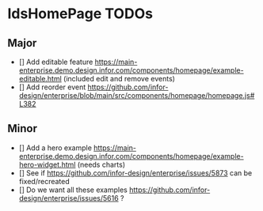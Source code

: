 # IdsHomePage TODOs

## Major

- [] Add editable feature https://main-enterprise.demo.design.infor.com/components/homepage/example-editable.html (included edit and remove events)
- [] Add reorder event https://github.com/infor-design/enterprise/blob/main/src/components/homepage/homepage.js#L382

## Minor

- [] Add a hero example https://main-enterprise.demo.design.infor.com/components/homepage/example-hero-widget.html (needs charts)
- [] See if https://github.com/infor-design/enterprise/issues/5873 can be fixed/recreated
- [] Do we want all these examples https://github.com/infor-design/enterprise/issues/5616 ?

